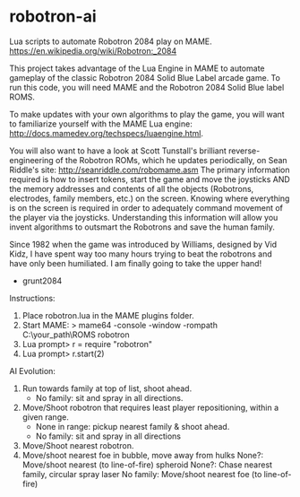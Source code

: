# robotron-ai
Lua scripts to automate Robotron 2084 play on MAME.  https://en.wikipedia.org/wiki/Robotron:_2084

This project takes advantage of the Lua Engine in MAME to automate gameplay of the classic Robotron 2084 Solid Blue Label arcade game.  To run this code, you will need MAME and the Robotron 2084 Solid Blue label ROMS.

To make updates with your own algorithms to play the game, you will want to familiarize yourself with the MAME Lua engine: http://docs.mamedev.org/techspecs/luaengine.html.

You will also want to have a look at Scott Tunstall's brilliant reverse-engineering of the Robotron ROMs, which he updates periodically, on Sean Riddle's site:  http://seanriddle.com/robomame.asm  The primary information required is how to insert tokens, start the game and move the joysticks AND the memory addresses and contents of all the objects (Robotrons, electrodes, family members, etc.) on the screen.  Knowing where everything is on the screen is required in order to adequately command movement of the player via the joysticks.  Understanding this information will allow you invent algorithms to outsmart the Robotrons and save the human family.

Since 1982 when the game was introduced by Williams, designed by Vid Kidz, I have spent way too many hours trying to beat the robotrons and have only been humiliated.  I am finally going to take the upper hand!

- grunt2084

Instructions:

  1. Place robotron.lua in the MAME plugins folder.
  2. Start MAME: > mame64 -console -window -rompath C:\your_path\ROMS  robotron
  3. Lua prompt> r = require "robotron"
  4. Lua prompt> r.start(2)

AI Evolution:

  1. Run towards family at top of list, shoot ahead.
     - No family: sit and spray in all directions.
  2. Move/Shoot robotron that requires least player repositioning, within a given range.
     - None in range: pickup nearest family & shoot ahead.
     - No family: sit and spray in all directions
  3. Move/Shoot nearest robotron.
  4. Move/shoot nearest foe in bubble, move away from hulks
     None?: Move/shoot nearest (to line-of-fire) spheroid
     None?: Chase nearest family, circular spray laser
     No family: Move/shoot nearest foe (to line-of-fire)
  
